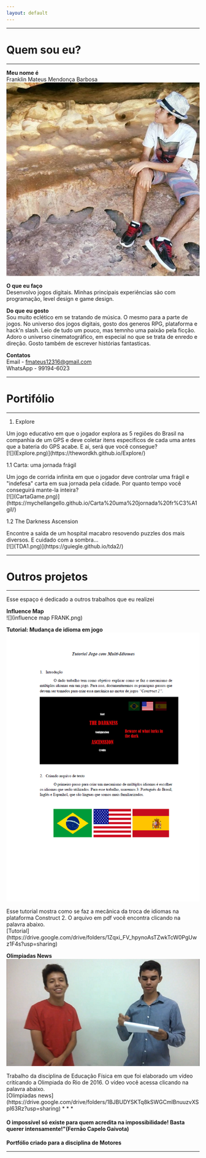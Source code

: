 ```yaml
---  
layout: default
---  
```

* * *
# **Quem sou eu?**  
 * * *  
 **Meu nome é**  
 Franklin Mateus Mendonça Barbosa  
 ![](WWW.jpg)  
   
 **O que eu faço**  
 Desenvolvo jogos digitais. Minhas principais experiências são com programação, level design e game design.  
   
 **Do que eu gosto**  
 Sou muito eclético em se tratando de música. O mesmo para a parte de jogos. No universo dos jogos digitais, gosto dos generos RPG, plataforma e hack'n slash. Leio de tudo um pouco, mas temnho uma paixão pela ficção. Adoro o universo cinematográfico, em especial no que se trata de enredo e direção. Gosto também de escrever histórias fantasticas.  
   
 **Contatos**  
 Email - fmateus12316@gmail.com  
 WhatsApp - 99194-6023  
 * * *  
# **Portifólio**  
 * * *  
 1. Explore   
 <dt> Um jogo educativo em que o jogador explora as 5 regiões do Brasil na companhia de um GPS e deve coletar itens especificos de cada uma antes que a bateria do GPS acabe. E ai, será que você consegue?</dt>  
 [![](Explore.png)](https://thewordkh.github.io/Explore/)  
   
 1.1 Carta: uma jornada frágil  
 <dt> Um jogo de corrida infinita em que o jogador deve controlar uma frágil e "indefesa" carta em sua jornada pela cidade. Por quanto tempo você conseguirá mante-la inteira?</dt>  
 [![](CartaGame.png)](https://mychellangello.github.io/Carta%20uma%20jornada%20fr%C3%A1gil/)  
   
 1.2 The Darkness Ascension  
 <dt> Encontre a saída de um hospital macabro resovendo puzzles dos mais diversos. E cuidado com a sombra...</dt>  
 [![](TDA1.png)](https://guiegle.github.io/tda2/)  
   
 * * *  
# **Outros projetos**  
 * * *  
 <dt>Esse espaço é dedicado a outros trabalhos que eu realizei</dt>  
   
 **Influence Map**  
 ![](influence map FRANK.png)  
   
 **Tutorial: Mudança de idioma em jogo**  
 ![](tutorial.png)  
 <dt>Esse tutorial mostra como se faz a mecânica da troca de idiomas na plataforma Construct 2. O arquivo em pdf você encontra clicando na palavra abaixo.</dt>  
  [Tutorial](https://drive.google.com/drive/folders/1Zqxi_FV_hpynoAsTZwkTcW0PgUwz1F4s?usp=sharing)  
  
 **Olimpiadas News**  
 ![](Olimpiadas.png)  
 <dt> Trabalho da disciplina de Educação Física em que foi elaborado um vídeo critícando a Olimpiada do Rio de 2016. O vídeo você acessa clicando na palavra abaixo.</dt>  
 [Olimpiadas news](https://drive.google.com/drive/folders/1BJBUDYSKTq8kSWGCmlBnuuzvXSpI63Rz?usp=sharing)  
 * * *  
   
   
#### **O impossível só existe para quem acredita na impossibilidade! Basta querer intensamente!"(Fernão Capelo Gaivota)**  
  
**Portfólio criado para a disciplina de Motores**  

  
* * *  
